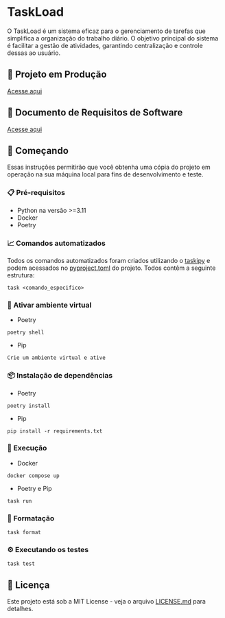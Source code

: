 # TaskLoad

O TaskLoad é um sistema eficaz para o gerenciamento de tarefas que simplifica a organização do trabalho diário. O objetivo principal do sistema é facilitar a gestão de atividades, garantindo centralização e controle dessas ao usuário. 

## 💈 Projeto em Produção
[Acesse aqui](https://taskload.fly.dev/docs)

## 📑 Documento de Requisitos de Software
[Acesse aqui](https://docs.google.com/document/d/16b-CBfULJDxG_XRGAQ6Nx4gNHEHyOLCYVKQ7KwPh5As/edit?usp=sharing)

## 🚀 Começando

Essas instruções permitirão que você obtenha uma cópia do projeto em operação na sua máquina local para fins de desenvolvimento e teste.

### 📋 Pré-requisitos

* Python na versão >=3.11
* Docker
* Poetry

### 📈 Comandos automatizados
Todos os comandos automatizados foram criados utilizando o [taskipy](https://github.com/taskipy/taskipy) e podem acessados no [pyproject.toml](https://github.com/arturj9/taskload/blob/main/pyproject.toml) do projeto. Todos contêm a seguinte estrutura:

```
task <comando_especifico>
```

### 📡 Ativar ambiente virtual
* Poetry
  
```
poetry shell
```

* Pip
```
Crie um ambiente virtual e ative
```

### 📦 Instalação de dependências
* Poetry
  
```
poetry install
```

* Pip
```
pip install -r requirements.txt
```

### 🔧 Execução
* Docker
  
```
docker compose up
```

* Poetry e Pip
  
```
task run
```
  
### 📄 Formatação
```
task format
```

### ⚙️ Executando os testes

```
task test
```

## 📄 Licença

Este projeto está sob a MIT License - veja o arquivo [LICENSE.md](https://github.com/arturj9/taskload/blob/main/LICENSE) para detalhes.

